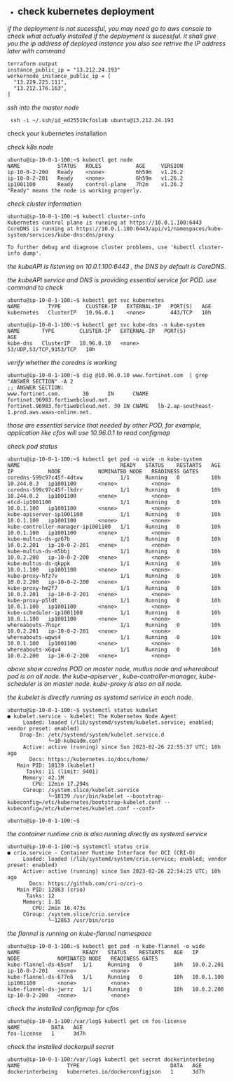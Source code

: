 - ## check kubernetes deployment
*if the deployment is not sucessful, you may need go to aws console to check what actually installed*
*if the deployment is sucessful. it shall give you the ip address of deployed instance*
*you also see retrive the IP address later with command*

```
terraform output
instance_public_ip = "13.212.24.193"
workernode_instance_public_ip = [
  "13.229.225.111",
  "13.212.176.163",
]
```


*ssh into the master node*

```
 ssh -i ~/.ssh/id_ed25519cfoslab ubuntu@13.212.24.193

```
check your kubernetes installation 

*check k8s node*

```
ubuntu@ip-10-0-1-100:~$ kubectl get node
NAME            STATUS   ROLES           AGE     VERSION
ip-10-0-2-200   Ready    <none>          6h59m   v1.26.2
ip-10-0-2-201   Ready    <none>          6h59m   v1.26.2
ip1001100       Ready    control-plane   7h2m    v1.26.2
"Ready" means the node is working properly.
```

*check cluster information*

```
ubuntu@ip-10-0-1-100:~$ kubectl cluster-info
Kubernetes control plane is running at https://10.0.1.100:6443
CoreDNS is running at https://10.0.1.100:6443/api/v1/namespaces/kube-system/services/kube-dns:dns/proxy

To further debug and diagnose cluster problems, use 'kubectl cluster-info dump'.
```

*the kubeAPI is listening on 10.0.1.100:6443 , the DNS by default is CoreDNS*.    


*the kubeAPI service  and DNS is providing essential service for POD. use command to check*

```
ubuntu@ip-10-0-1-100:~$ kubectl get svc kubernetes
NAME         TYPE        CLUSTER-IP   EXTERNAL-IP   PORT(S)   AGE
kubernetes   ClusterIP   10.96.0.1    <none>        443/TCP   10h

ubuntu@ip-10-0-1-100:~$ kubectl get svc kube-dns -n kube-system
NAME       TYPE        CLUSTER-IP   EXTERNAL-IP   PORT(S)                  AGE
kube-dns   ClusterIP   10.96.0.10   <none>        53/UDP,53/TCP,9153/TCP   10h
```

*verify whether the coredns is working*

```
ubuntu@ip-10-0-1-100:~$ dig @10.96.0.10 www.fortinet.com  | grep "ANSWER SECTION" -A 2
;; ANSWER SECTION:
www.fortinet.com.       30      IN      CNAME   fortinet.96983.fortiwebcloud.net.
fortinet.96983.fortiwebcloud.net. 30 IN CNAME   lb-2.ap-southeast-1.prod.aws.waas-online.net.
```

*those are essential service that needed by other POD, for example, application like cfos will use 10.96.0.1 to read configmap*

*check pod status*
```
ubuntu@ip-10-0-1-100:~$ kubectl get pod -o wide -n kube-system
NAME                                READY   STATUS    RESTARTS   AGE   IP           NODE            NOMINATED NODE   READINESS GATES
coredns-599c97c45f-4dtxw            1/1     Running   0          10h   10.244.0.3   ip1001100       <none>           <none>
coredns-599c97c45f-lkdrr            1/1     Running   0          10h   10.244.0.2   ip1001100       <none>           <none>
etcd-ip1001100                      1/1     Running   0          10h   10.0.1.100   ip1001100       <none>           <none>
kube-apiserver-ip1001100            1/1     Running   0          10h   10.0.1.100   ip1001100       <none>           <none>
kube-controller-manager-ip1001100   1/1     Running   0          10h   10.0.1.100   ip1001100       <none>           <none>
kube-multus-ds-gz67b                1/1     Running   0          10h   10.0.2.201   ip-10-0-2-201   <none>           <none>
kube-multus-ds-m5bbj                1/1     Running   0          10h   10.0.2.200   ip-10-0-2-200   <none>           <none>
kube-multus-ds-qkppk                1/1     Running   0          10h   10.0.1.100   ip1001100       <none>           <none>
kube-proxy-hfz7v                    1/1     Running   0          10h   10.0.2.200   ip-10-0-2-200   <none>           <none>
kube-proxy-hm2f7                    1/1     Running   0          10h   10.0.2.201   ip-10-0-2-201   <none>           <none>
kube-proxy-p5ldt                    1/1     Running   0          10h   10.0.1.100   ip1001100       <none>           <none>
kube-scheduler-ip1001100            1/1     Running   0          10h   10.0.1.100   ip1001100       <none>           <none>
whereabouts-7hspr                   1/1     Running   0          10h   10.0.2.201   ip-10-0-2-201   <none>           <none>
whereabouts-wgws4                   1/1     Running   0          10h   10.0.1.100   ip1001100       <none>           <none>
whereabouts-x6qv4                   1/1     Running   0          10h   10.0.2.200   ip-10-0-2-200   <none>           <none>
```

*above show coredns POD on master node,  mutlus node and whereabout pod is on all node. the kube-apiserver , kube-controller-manager, kube-scheduler is on master node. kube-proxy is also on all node.*   

*the kubelet is directly running as systemd serivice in each node.*

```
ubuntu@ip-10-0-1-100:~$ systemctl status kubelet
● kubelet.service - kubelet: The Kubernetes Node Agent
     Loaded: loaded (/lib/systemd/system/kubelet.service; enabled; vendor preset: enabled)
    Drop-In: /etc/systemd/system/kubelet.service.d
             └─10-kubeadm.conf
     Active: active (running) since Sun 2023-02-26 22:55:37 UTC; 10h ago
       Docs: https://kubernetes.io/docs/home/
   Main PID: 18139 (kubelet)
      Tasks: 11 (limit: 9401)
     Memory: 42.1M
        CPU: 12min 17.294s
     CGroup: /system.slice/kubelet.service
             └─18139 /usr/bin/kubelet --bootstrap-kubeconfig=/etc/kubernetes/bootstrap-kubelet.conf --kubeconfig=/etc/kubernetes/kubelet.conf --conf>

ubuntu@ip-10-0-1-100:~$
```

*the container runtime crio is also running directly as systemd service*

```
ubuntu@ip-10-0-1-100:~$ systemctl status crio
● crio.service - Container Runtime Interface for OCI (CRI-O)
     Loaded: loaded (/lib/systemd/system/crio.service; enabled; vendor preset: enabled)
     Active: active (running) since Sun 2023-02-26 22:54:25 UTC; 10h ago
       Docs: https://github.com/cri-o/cri-o
   Main PID: 12863 (crio)
      Tasks: 12
     Memory: 1.1G
        CPU: 2min 16.473s
     CGroup: /system.slice/crio.service
             └─12863 /usr/bin/crio
```

*the flannel is  running on kube-flannel namespace*

```
ubuntu@ip-10-0-1-100:~$ kubectl get pod -n kube-flannel -o wide
NAME                    READY   STATUS    RESTARTS   AGE   IP           NODE            NOMINATED NODE   READINESS GATES
kube-flannel-ds-65smf   1/1     Running   0          10h   10.0.2.201   ip-10-0-2-201   <none>           <none>
kube-flannel-ds-677n6   1/1     Running   0          10h   10.0.1.100   ip1001100       <none>           <none>
kube-flannel-ds-jwrrz   1/1     Running   0          10h   10.0.2.200   ip-10-0-2-200   <none>           <none>
```


*check the installed configmap for cfos*
```
ubuntu@ip-10-0-1-100:/var/log$ kubectl get cm fos-license
NAME          DATA   AGE
fos-license   1      3d7h
```

*check the installed dockerpull secret*
```
ubuntu@ip-10-0-1-100:/var/log$ kubectl get secret dockerinterbeing
NAME               TYPE                             DATA   AGE
dockerinterbeing   kubernetes.io/dockerconfigjson   1      3d7h
```


